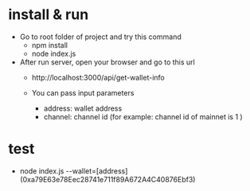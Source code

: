 # install & run
- Go to root folder of project and try this command
   - npm install
   - node index.js
- After run server, open your browser and go to this url
  - http://localhost:3000/api/get-wallet-info
  - You can pass input parameters

     - address: wallet address
     - channel: channel id (for example: channel id of mainnet is 1 )

# test

 - node index.js --wallet=[address] (0xa79E63e78Eec28741e711f89A672A4C40876Ebf3)


